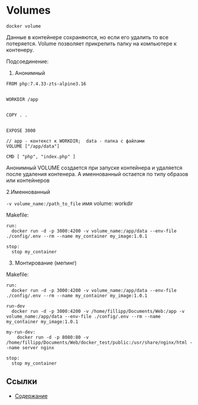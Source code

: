 # Volumes

`docker volume`

Данные в контейнере сохраняются, но если его удалить то все потеряется. Volume позволяет прикрепить папку на компьютере к контенеру.

Подсоединение:

1. Анонимный

  ```
  FROM php:7.4.33-zts-alpine3.16

  
  WORKDIR /app


  COPY . .


  EXPOSE 3000

  // app - контекст к WORKDIR;  data - папка с файлами
  VOLUME ["/app/data"]

  CMD [ "php", "index.php" ]
  ```

  Анонимный VOLUME создается при запуске контейнера и удаляется после удаления контенера. А именнованный остается по типу образов или контейнеров

2.Именнованный

`-v volume_name:/path_to_file` имя volume: workdir

Makefile:
  ```
  run:
    docker run -d -p 3000:4200 -v volume_name:/app/data --env-file ./config/.env --rm --name my_container my_image:1.0.1

  stop:
    stop my_container
  ```

3. Монтирование (мепинг)

Makefile:
  ```
  run:
    docker run -d -p 3000:4200 -v volume_name:/app/data --env-file ./config/.env --rm --name my_container my_image:1.0.1
  
  run-dev
    docker run -d -p 3000:4200 -v /home/fillipp/Documents/Web:/app -v volume_name:/app/data --env-file ./config/.env --rm --name my_container my_image:1.0.1

  my-run-dev:
	  docker run -d -p 8080:80 -v /home/fillipp/Documents/Web/docker_test/public:/usr/share/nginx/html --name server nginx

  stop:
    stop my_container
  ```





## Ссылки

- [Содержание](preface.md)
